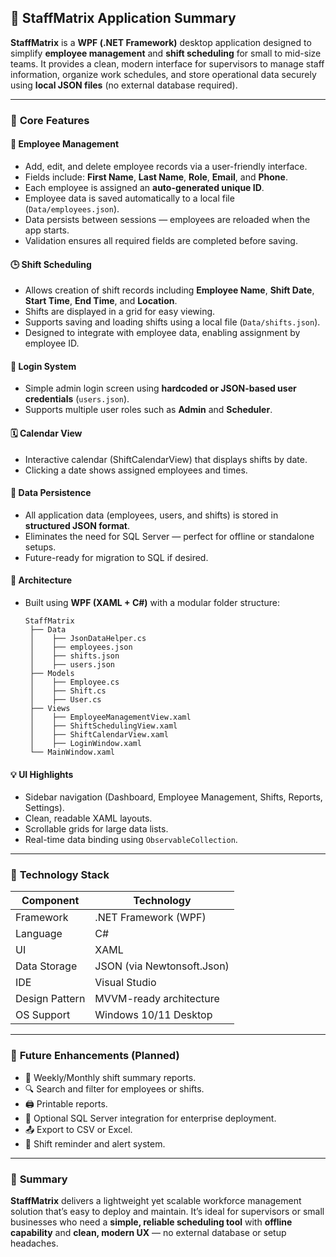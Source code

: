 ## 🧩 **StaffMatrix Application Summary**

**StaffMatrix** is a **WPF (.NET Framework)** desktop application designed to simplify **employee management** and **shift scheduling** for small to mid-size teams.
It provides a clean, modern interface for supervisors to manage staff information, organize work schedules, and store operational data securely using **local JSON files** (no external database required).

---

### 🚀 **Core Features**

#### 👥 **Employee Management**

* Add, edit, and delete employee records via a user-friendly interface.
* Fields include: **First Name**, **Last Name**, **Role**, **Email**, and **Phone**.
* Each employee is assigned an **auto-generated unique ID**.
* Employee data is saved automatically to a local file (`Data/employees.json`).
* Data persists between sessions — employees are reloaded when the app starts.
* Validation ensures all required fields are completed before saving.

#### 🕒 **Shift Scheduling**

* Allows creation of shift records including **Employee Name**, **Shift Date**, **Start Time**, **End Time**, and **Location**.
* Shifts are displayed in a grid for easy viewing.
* Supports saving and loading shifts using a local file (`Data/shifts.json`).
* Designed to integrate with employee data, enabling assignment by employee ID.

#### 🔐 **Login System**

* Simple admin login screen using **hardcoded or JSON-based user credentials** (`users.json`).
* Supports multiple user roles such as **Admin** and **Scheduler**.

#### 🗓 **Calendar View**

* Interactive calendar (ShiftCalendarView) that displays shifts by date.
* Clicking a date shows assigned employees and times.

#### 🧮 **Data Persistence**

* All application data (employees, users, and shifts) is stored in **structured JSON format**.
* Eliminates the need for SQL Server — perfect for offline or standalone setups.
* Future-ready for migration to SQL if desired.

#### 🧰 **Architecture**

* Built using **WPF (XAML + C#)** with a modular folder structure:

  ```
  StaffMatrix
   ├── Data
   │    ├── JsonDataHelper.cs
   │    ├── employees.json
   │    ├── shifts.json
   │    ├── users.json
   ├── Models
   │    ├── Employee.cs
   │    ├── Shift.cs
   │    ├── User.cs
   ├── Views
   │    ├── EmployeeManagementView.xaml
   │    ├── ShiftSchedulingView.xaml
   │    ├── ShiftCalendarView.xaml
   │    ├── LoginWindow.xaml
   └── MainWindow.xaml
  ```

#### 💡 **UI Highlights**

* Sidebar navigation (Dashboard, Employee Management, Shifts, Reports, Settings).
* Clean, readable XAML layouts.
* Scrollable grids for large data lists.
* Real-time data binding using `ObservableCollection`.

---

### 🧠 **Technology Stack**

| Component      | Technology                 |
| -------------- | -------------------------- |
| Framework      | .NET Framework (WPF)       |
| Language       | C#                         |
| UI             | XAML                       |
| Data Storage   | JSON (via Newtonsoft.Json) |
| IDE            | Visual Studio              |
| Design Pattern | MVVM-ready architecture    |
| OS Support     | Windows 10/11 Desktop      |

---

### 🔄 **Future Enhancements (Planned)**

* 📅 Weekly/Monthly shift summary reports.
* 🔍 Search and filter for employees or shifts.
* 🖨 Printable reports.
* 💾 Optional SQL Server integration for enterprise deployment.
* 📤 Export to CSV or Excel.
* 🔔 Shift reminder and alert system.

---

### 🏁 **Summary**

**StaffMatrix** delivers a lightweight yet scalable workforce management solution that’s easy to deploy and maintain.
It’s ideal for supervisors or small businesses who need a **simple, reliable scheduling tool** with **offline capability** and **clean, modern UX** — no external database or setup headaches.

